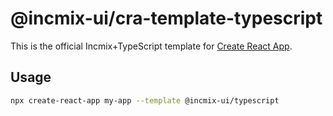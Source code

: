 # @incmix-ui/cra-template-typescript

This is the official Incmix+TypeScript template for
[Create React App](https://github.com/facebook/create-react-app).

## Usage

```sh
npx create-react-app my-app --template @incmix-ui/typescript
```
